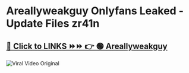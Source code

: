 
 # Areallyweakguy Onlyfans Leaked - Update Files zr41n

## <h2><a href="https://clipsfans.com/Areallyweakguy&ref=git">🔗 Click to LINKS ⏩⏩ 👉 🟢 Areallyweakguy </a></h2>

<a href="https://clipsfans.com/Areallyweakguy&ref=git" rel="nofollow" data-target="animated-image.originalLink"><img src="https://i.ibb.co.com/xMMVF88/686577567.gif" alt="Viral Video Original" style="max-width: 100%; display: inline-block;" data-target="animated-image.originalImage"></a>

